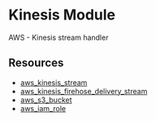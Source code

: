 # Kinesis Module

AWS - Kinesis stream handler

## Resources

- [aws_kinesis_stream](https://registry.terraform.io/providers/hashicorp/aws/latest/docs/resources/kinesis_stream)
- [aws_kinesis_firehose_delivery_stream](https://registry.terraform.io/providers/hashicorp/aws/latest/docs/resources/kinesis_firehose_delivery_stream)
- [aws_s3_bucket](https://registry.terraform.io/providers/hashicorp/aws/latest/docs/resources/s3_bucket)
- [aws_iam_role](https://registry.terraform.io/providers/hashicorp/aws/latest/docs/resources/iam_role)
